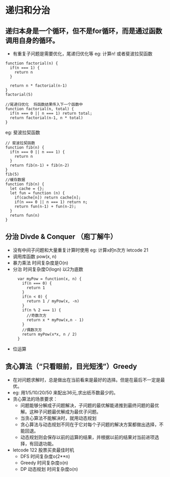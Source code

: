 # 递归和分治
## 递归本身是一个循环，但不是for循环，而是通过函数调用自身的循环。
  - 有重复子问题是需要优化，尾递归优化等
eg: 计算n! 或者斐波拉契函数
  ```
  function factorial(n) {
    if(n === 1) {
      return n
    }
    
    return n * factorial(n-1)
  }
  factorial(5)

  //尾递归优化  将函数结果传入下一个函数中
  function factorial(n, total) {
    if(n === 0 || n === 1) return total;
    return factorial(n-1, n * total)
  }
  ``` 
eg: 斐波拉契函数
  ```
  // 斐波拉契函数
  function fib(n) {
    if(n === 0 || n === 1) {
      return n
    }
    return fib(n-1) + fib(n-2)
  }
  fib(5)
  //缓存数据
  function fib(n) {
    let cache = {};
    let fun = function (n) {
      if(cache[n]) return cache[n];
      if(n === 0 || n === 1) return n;
      return fun(n-1) + fun(n-2);
    }
    return fun(n)
  }
  ```
## 分治 Divde & Conquer （庖丁解牛）
  - 没有中间子问题和大量重复计算时使用
eg: 计算x的n次方 letcode 21
  - 调用库函数 pow(x, n)
  - 暴力乘法 时间复杂度是O(n)
  - 分治 时间复杂度O(logn)  以2为底数
    ```
      var myPow = function(x, n) {
        if(n === 0) {
          return 1
        }
        if(n < 0) {
          return 1 / myPow(x, -n)
        }
        if(n % 2 === 1) {
          //奇数次方
          return x * myPow(x,n - 1)
        }
        //偶数次方
        return myPow(x*x, n / 2)
      }
    ```
  - 位运算 


## 贪心算法（“只看眼前，目光短浅”）Greedy
- 在对问题求解时，总是做出在当前看来是最好的选择。但是在最后不一定是最优。
- eg: 用1/5/10/20/50 来配出36元,求出纸币数最少的。
- 贪心算法的场景要求：
  - 问题能够分解成子问题解决，子问题的最优解能递推到最终问题的最优解。这种子问题最优解成为最优子问题。
  - 当贪心算法不能解决时，就用动态规划
  - 贪心算法与动态规划不同在于它对每个子问题的解决方案都做出选择，不能回退。
  - 动态规划则会保存以前的运算的结果，并根据以前的结果对当前进项选择，有回退功能。
- letcode 122 股票买卖最佳时机
  - DFS 时间复杂度o(2**n)
  - Greedy 时间复杂度o(n)
  - DP 动态规划 时间复杂度o(n)
  
